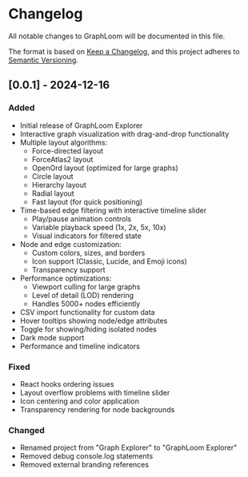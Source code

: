 # Changelog

All notable changes to GraphLoom will be documented in this file.

The format is based on [Keep a Changelog](https://keepachangelog.com/en/1.0.0/),
and this project adheres to [Semantic Versioning](https://semver.org/spec/v2.0.0.html).

## [0.0.1] - 2024-12-16

### Added
- Initial release of GraphLoom Explorer
- Interactive graph visualization with drag-and-drop functionality
- Multiple layout algorithms:
  - Force-directed layout
  - ForceAtlas2 layout
  - OpenOrd layout (optimized for large graphs)
  - Circle layout
  - Hierarchy layout
  - Radial layout
  - Fast layout (for quick positioning)
- Time-based edge filtering with interactive timeline slider
  - Play/pause animation controls
  - Variable playback speed (1x, 2x, 5x, 10x)
  - Visual indicators for filtered state
- Node and edge customization:
  - Custom colors, sizes, and borders
  - Icon support (Classic, Lucide, and Emoji icons)
  - Transparency support
- Performance optimizations:
  - Viewport culling for large graphs
  - Level of detail (LOD) rendering
  - Handles 5000+ nodes efficiently
- CSV import functionality for custom data
- Hover tooltips showing node/edge attributes
- Toggle for showing/hiding isolated nodes
- Dark mode support
- Performance and timeline indicators

### Fixed
- React hooks ordering issues
- Layout overflow problems with timeline slider
- Icon centering and color application
- Transparency rendering for node backgrounds

### Changed
- Renamed project from "Graph Explorer" to "GraphLoom Explorer"
- Removed debug console.log statements
- Removed external branding references